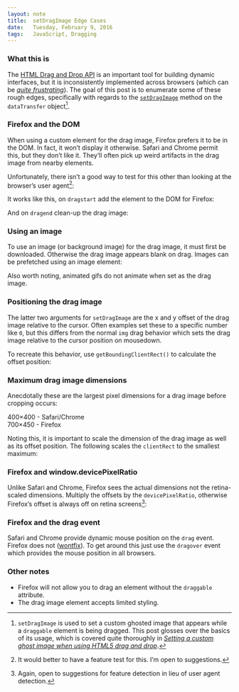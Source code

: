```yaml
---
layout: note
title:  setDragImage Edge Cases
date:   Tuesday, February 9, 2016
tags:   JavaScript, Dragging
---
```


### What this is

The [HTML Drag and Drop API](https://developer.mozilla.org/en-US/docs/Web/API/HTML_Drag_and_Drop_API) is an important tool for building dynamic interfaces, but it is inconsistently implemented across browsers (which can be [_quite frustrating_](http://www.quirksmode.org/blog/archives/2009/09/the_html5_drag.html)). The goal of this post is to enumerate some of these rough edges, specifically with regards to the [`setDragImage`](https://developer.mozilla.org/en-US/docs/Web/API/DataTransfer/setDragImage) method on the `dataTransfer` object[^1].

### Firefox and the DOM

When using a custom element for the drag image, Firefox prefers it to be in the DOM. In fact, it won’t display it otherwise. Safari and Chrome permit this, but they don’t like it. They’ll often pick up weird artifacts in the drag image from nearby elements.

Unfortunately, there isn’t a good way to test for this other than looking at the browser’s user agent[^2]:

<div data-gist="77ca95e1c67ee877df9f" data-file="1-is-firefox.js"></div>

It works like this, on `dragstart` add the element to the DOM for Firefox:

<div data-gist="77ca95e1c67ee877df9f" data-file="2-dragstart.js"></div>

And on `dragend` clean-up the drag image:

<div data-gist="77ca95e1c67ee877df9f" data-file="3-dragend.js"></div>

### Using an image

To use an image (or background image) for the drag image, it must first be downloaded. Otherwise the drag image appears blank on drag. Images can be prefetched using an image element:

<div data-gist="77ca95e1c67ee877df9f" data-file="4-prefetch.js"></div>

Also worth noting, animated gifs do not animate when set as the drag image.

### Positioning the drag image

The latter two arguments for `setDragImage` are the x and y offset of the drag image relative to the cursor. Often examples set these to a specific number like `0`, but this differs from the normal `img` drag behavior which sets the drag image relative to the cursor position on mousedown.

To recreate this behavior, use `getBoundingClientRect()` to calculate the offset position:

<div data-gist="77ca95e1c67ee877df9f" data-file="5-offset.js"></div>

### Maximum drag image dimensions

Anecdotally these are the largest pixel dimensions for a drag image before cropping occurs:

400×400 - Safari/Chrome   
700×450 - Firefox

Noting this, it is important to scale the dimension of the drag image as well as its offset position. The following scales the `clientRect` to the smallest maximum:

<div data-gist="77ca95e1c67ee877df9f" data-file="6-scaled-clientrect.js"></div>

### Firefox and window.devicePixelRatio

Unlike Safari and Chrome, Firefox sees the actual dimensions not the retina-scaled dimensions. Multiply the offsets by the `devicePixelRatio`, otherwise Firefox’s offset is always off on retina screens[^3]:

<div data-gist="77ca95e1c67ee877df9f" data-file="7-retina.js"></div>

### Firefox and the drag event

Safari and Chrome provide dynamic mouse position on the `drag` event. Firefox does not ([wontfix](https://bugzilla.mozilla.org/show_bug.cgi?id=505521)). To get around this just use the `dragover` event which provides the mouse position in all browsers.

### Other notes

- Firefox will not allow you to drag an element without the `draggable` attribute.
- The drag image element accepts limited styling.

[^1]: `setDragImage` is used to set a custom ghosted image that appears while a `draggable` element is being dragged. This post glosses over the basics of its usage, which is covered quite thoroughly in [_Setting a custom ghost image when using HTML5 drag and drop_](http://www.kryogenix.org/code/browser/custom-drag-image.html).
[^2]: It would better to have a feature test for this. I’m open to suggestions.
[^3]: Again, open to suggestions for feature detection in lieu of user agent detection.
